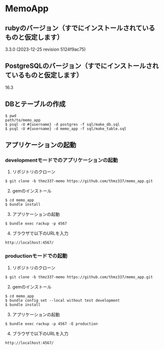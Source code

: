 # MemoApp

## rubyのバージョン（すでにインストールされているものと仮定します）

3.3.0 (2023-12-25 revision 5124f9ac75)

## PostgreSQLのバージョン（すでにインストールされているものと仮定します）

16.3

## DBとテーブルの作成

```console
$ pwd
path/to/memo_app
$ psql -U #{username} -d postgres -f sql/make_db.sql
$ psql -U #{username} -d memo_app -f sql/make_table.sql
```

## アプリケーションの起動

### developmentモードでのアプリケーションの起動

1. リポジトリのクローン

```console
$ git clone -b thmz337-memo https://github.com/thmz337/memo_app.git
```

2. gemのインストール

```console
$ cd memo_app
$ bundle install 
```

3. アプリケーションの起動

```console
$ bundle exec rackup -p 4567
```

4. ブラウザで以下のURLを入力

```
http://localhost:4567/
```

### productionモードでの起動

1. リポジトリのクローン

```console
$ git clone -b thmz337-memo https://github.com/thmz337/memo_app.git
```

2. gemのインストール

```console
$ cd memo_app
$ bundle config set --local without test development
$ bundle install
```

3. アプリケーションの起動

```console
$ bundle exec rackup -p 4567 -E production
```

4. ブラウザで以下のURLを入力

```
http://localhost:4567/
```